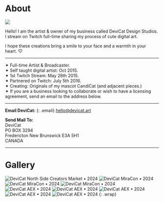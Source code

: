 # About
![](img/dc.png)

Hello! I am the artist & owner of my business called DeviCat Design Studios. I stream on Twitch full-time sharing my process of cute digital art. 

I hope these creations bring a smile to your face and a warmth in your heart. ♡

---
✦ Full-time Artist & Broadcaster. <br>
✦ Self taught digital artist: Oct 2015. <br>
✦ 1st Twitch Stream: May 28th 2015. <br>
✦ Partnered on Twitch: July 5th 2016. <br>
✦ Creating: Originals of my mascot CandiCat (and adjacent pieces.) <br>
✦ If you are a business looking to collaborate or wish to have a licensing agreement, send an email to the address below.<br>

---
<!-- ---
--- -->

**Email DeviCat:**
{: .email}
[hello@devicat.art](mailto:hello@devicat.art)

**Send Mail To:** <br>
DeviCat <br>
PO BOX 3294 <br>
Fredericton New Brunswick E3A 5H1 <br>
CANADA <br>

---

# Gallery

![DeviCat North Side Creators Market • 2024](img/DeviCat_NorthSide_2024_001.jpeg)
![DeviCat MiraCon • 2024](img/DeviCat_MiraCon_2024_001.jpeg)
![DeviCat MiraCon • 2024](img/DeviCat_MiraCon_2024_002.jpeg)
![DeviCat MiraCon • 2024](img/DeviCat_MiraCon_2024_003.jpeg)
![DeviCat AEX • 2024](img/devicat_AEX_2024_001.jpeg)
![DeviCat AEX • 2024](img/devicat_AEX_2024_002.jpeg)
![DeviCat AEX • 2024](img/devicat_AEX_2024_003.jpeg)
![DeviCat AEX • 2024](img/devicat_AEX_2024_004.jpeg)
![DeviCat AEX • 2024](img/devicat_AEX_2024_005.jpeg)
{: .wrap}
